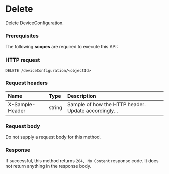 # Delete

Delete DeviceConfiguration.
### Prerequisites
The following **scopes** are required to execute this API: 
### HTTP request
<!-- { "blockType": "ignored" } -->
```http
DELETE /deviceConfiguration/<objectId>

```
### Request headers
| Name       | Type | Description|
|:---------------|:--------|:----------|
| X-Sample-Header  | string  | Sample of how the HTTP header. Update accordingly...|

### Request body
Do not supply a request body for this method.


### Response
If successful, this method returns `204, No Content` response code. It does not return anything in the response body.


<!-- uuid: c819f6fd-131c-4c51-bb8c-cb7fce977aa3
2015-10-15 04:07:50 UTC -->
<!-- {
  "type": "#page.annotation",
  "description": "Delete",
  "keywords": "",
  "section": "documentation",
  "tocPath": ""
}-->